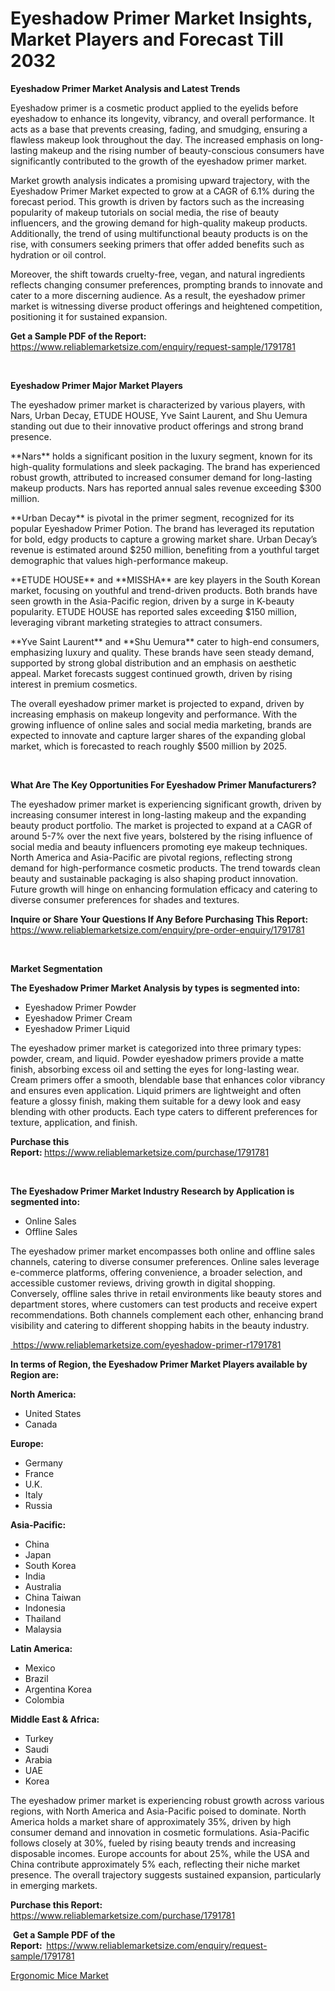 <p><h1>Eyeshadow Primer Market Insights, Market Players and Forecast Till 2032</h1></p><p><strong>Eyeshadow Primer Market Analysis and Latest Trends</strong></p>
<p><p>Eyeshadow primer is a cosmetic product applied to the eyelids before eyeshadow to enhance its longevity, vibrancy, and overall performance. It acts as a base that prevents creasing, fading, and smudging, ensuring a flawless makeup look throughout the day. The increased emphasis on long-lasting makeup and the rising number of beauty-conscious consumers have significantly contributed to the growth of the eyeshadow primer market.</p><p>Market growth analysis indicates a promising upward trajectory, with the Eyeshadow Primer Market expected to grow at a CAGR of 6.1% during the forecast period. This growth is driven by factors such as the increasing popularity of makeup tutorials on social media, the rise of beauty influencers, and the growing demand for high-quality makeup products. Additionally, the trend of using multifunctional beauty products is on the rise, with consumers seeking primers that offer added benefits such as hydration or oil control.</p><p>Moreover, the shift towards cruelty-free, vegan, and natural ingredients reflects changing consumer preferences, prompting brands to innovate and cater to a more discerning audience. As a result, the eyeshadow primer market is witnessing diverse product offerings and heightened competition, positioning it for sustained expansion.</p></p>
<p><strong>Get a Sample PDF of the Report:&nbsp;</strong> <a href="https://www.reliablemarketsize.com/enquiry/request-sample/1791781?utm_campaign=2334&utm_medium=2&utm_source=Github&utm_content=ia&utm_term=05042025&utm_id=eyeshadow-primer">https://www.reliablemarketsize.com/enquiry/request-sample/1791781</a></p>
<p>&nbsp;</p>
<p><strong>Eyeshadow Primer Major Market Players</strong></p>
<p><p>The eyeshadow primer market is characterized by various players, with Nars, Urban Decay, ETUDE HOUSE, Yve Saint Laurent, and Shu Uemura standing out due to their innovative product offerings and strong brand presence.</p><p>**Nars** holds a significant position in the luxury segment, known for its high-quality formulations and sleek packaging. The brand has experienced robust growth, attributed to increased consumer demand for long-lasting makeup products. Nars has reported annual sales revenue exceeding $300 million.</p><p>**Urban Decay** is pivotal in the primer segment, recognized for its popular Eyeshadow Primer Potion. The brand has leveraged its reputation for bold, edgy products to capture a growing market share. Urban Decay’s revenue is estimated around $250 million, benefiting from a youthful target demographic that values high-performance makeup.</p><p>**ETUDE HOUSE** and **MISSHA** are key players in the South Korean market, focusing on youthful and trend-driven products. Both brands have seen growth in the Asia-Pacific region, driven by a surge in K-beauty popularity. ETUDE HOUSE has reported sales exceeding $150 million, leveraging vibrant marketing strategies to attract consumers.</p><p>**Yve Saint Laurent** and **Shu Uemura** cater to high-end consumers, emphasizing luxury and quality. These brands have seen steady demand, supported by strong global distribution and an emphasis on aesthetic appeal. Market forecasts suggest continued growth, driven by rising interest in premium cosmetics.</p><p>The overall eyeshadow primer market is projected to expand, driven by increasing emphasis on makeup longevity and performance. With the growing influence of online sales and social media marketing, brands are expected to innovate and capture larger shares of the expanding global market, which is forecasted to reach roughly $500 million by 2025.</p></p>
<p>&nbsp;</p>
<p><strong>What Are The Key Opportunities For Eyeshadow Primer Manufacturers?</strong></p>
<p><p>The eyeshadow primer market is experiencing significant growth, driven by increasing consumer interest in long-lasting makeup and the expanding beauty product portfolio. The market is projected to expand at a CAGR of around 5-7% over the next five years, bolstered by the rising influence of social media and beauty influencers promoting eye makeup techniques. North America and Asia-Pacific are pivotal regions, reflecting strong demand for high-performance cosmetic products. The trend towards clean beauty and sustainable packaging is also shaping product innovation. Future growth will hinge on enhancing formulation efficacy and catering to diverse consumer preferences for shades and textures.</p></p>
<p><strong>Inquire or Share Your Questions If Any Before Purchasing This Report:</strong> <a href="https://www.reliablemarketsize.com/enquiry/pre-order-enquiry/1791781?utm_campaign=2334&utm_medium=2&utm_source=Github&utm_content=ia&utm_term=05042025&utm_id=eyeshadow-primer">https://www.reliablemarketsize.com/enquiry/pre-order-enquiry/1791781</a></p>
<p>&nbsp;</p>
<p><strong>Market Segmentation</strong></p>
<p><strong>The Eyeshadow Primer Market Analysis by types is segmented into:</strong></p>
<p><ul><li>Eyeshadow Primer Powder</li><li>Eyeshadow Primer Cream</li><li>Eyeshadow Primer Liquid</li></ul></p>
<p><p>The eyeshadow primer market is categorized into three primary types: powder, cream, and liquid. Powder eyeshadow primers provide a matte finish, absorbing excess oil and setting the eyes for long-lasting wear. Cream primers offer a smooth, blendable base that enhances color vibrancy and ensures even application. Liquid primers are lightweight and often feature a glossy finish, making them suitable for a dewy look and easy blending with other products. Each type caters to different preferences for texture, application, and finish.</p></p>
<p><strong>Purchase this Report:&nbsp;</strong><a href="https://www.reliablemarketsize.com/purchase/1791781?utm_campaign=2334&utm_medium=2&utm_source=Github&utm_content=ia&utm_term=05042025&utm_id=eyeshadow-primer">https://www.reliablemarketsize.com/purchase/1791781</a></p>
<p>&nbsp;</p>
<p><strong>The Eyeshadow Primer Market Industry Research by Application is segmented into:</strong></p>
<p><ul><li>Online Sales</li><li>Offline Sales</li></ul></p>
<p><p>The eyeshadow primer market encompasses both online and offline sales channels, catering to diverse consumer preferences. Online sales leverage e-commerce platforms, offering convenience, a broader selection, and accessible customer reviews, driving growth in digital shopping. Conversely, offline sales thrive in retail environments like beauty stores and department stores, where customers can test products and receive expert recommendations. Both channels complement each other, enhancing brand visibility and catering to different shopping habits in the beauty industry.</p></p>
<p><a href="https://www.reliablemarketsize.com/eyeshadow-primer-r1791781?utm_campaign=2334&utm_medium=2&utm_source=Github&utm_content=ia&utm_term=05042025&utm_id=eyeshadow-primer">&nbsp;https://www.reliablemarketsize.com/eyeshadow-primer-r1791781</a></p>
<p><strong>In terms of Region, the Eyeshadow Primer Market Players available by Region are:</strong></p>
<p>
    <p> <strong> North America: </strong>
        <ul>
            <li>United States</li>
            <li>Canada</li>
        </ul>
        </p> 
    <p> <strong> Europe: </strong>
        <ul>
            <li>Germany</li>
            <li>France</li>
            <li>U.K.</li>
            <li>Italy</li>
            <li>Russia</li>
        </ul>
        </p> 
    <p> <strong> Asia-Pacific: </strong>
        <ul>
            <li>China</li>
            <li>Japan</li>
            <li>South Korea</li>
            <li>India</li>
            <li>Australia</li>
            <li>China Taiwan</li>
            <li>Indonesia</li>
            <li>Thailand</li>
            <li>Malaysia</li>
        </ul>
        </p> 
    <p> <strong> Latin America: </strong>
        <ul>
            <li>Mexico</li>
            <li>Brazil</li>
            <li>Argentina Korea</li>
            <li>Colombia</li>
        </ul>
        </p> 
    <p> <strong> Middle East & Africa: </strong>
        <ul>
            <li>Turkey</li>
            <li>Saudi</li>
            <li>Arabia</li>
            <li>UAE</li>
            <li>Korea</li>
        </ul>
    </p>
    </p>
<p><p>The eyeshadow primer market is experiencing robust growth across various regions, with North America and Asia-Pacific poised to dominate. North America holds a market share of approximately 35%, driven by high consumer demand and innovation in cosmetic formulations. Asia-Pacific follows closely at 30%, fueled by rising beauty trends and increasing disposable incomes. Europe accounts for about 25%, while the USA and China contribute approximately 5% each, reflecting their niche market presence. The overall trajectory suggests sustained expansion, particularly in emerging markets.</p></p>
<p><strong>Purchase this Report: </strong><a href="https://www.reliablemarketsize.com/purchase/1791781?utm_campaign=2334&utm_medium=2&utm_source=Github&utm_content=ia&utm_term=05042025&utm_id=eyeshadow-primer">https://www.reliablemarketsize.com/purchase/1791781</a></p>
<p>&nbsp;<strong>Get a Sample PDF of the Report:&nbsp;&nbsp;</strong><a href="https://www.reliablemarketsize.com/enquiry/request-sample/1791781?utm_campaign=2334&utm_medium=2&utm_source=Github&utm_content=ia&utm_term=05042025&utm_id=eyeshadow-primer">https://www.reliablemarketsize.com/enquiry/request-sample/1791781</a></p>
<p><strong></strong></p>
<p><p><a href="https://github.com/suleimannichelle7/Market-Research-Report-List-1/blob/main/ergonomic-mice-market.md?utm_campaign=2334&utm_medium=2&utm_source=Github&utm_content=ia&utm_term=05042025&utm_id=eyeshadow-primer">Ergonomic Mice Market</a></p></p>
